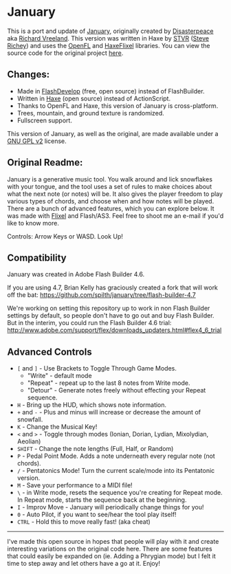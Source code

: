 # January

This is a port and update of [January](http://january.cc/), originally created by [Disasterpeace](http://disasterpeace.com/) aka [Richard Vreeland](http://www.richvreeland.com/). This version was written in Haxe by [STVR](https://twitter.com/stvr_tweets) ([Steve Richey](http://www.steverichey.com/)) and uses the [OpenFL](http://www.openfl.org/) and [HaxeFlixel](http://haxeflixel.com/) libraries. You can view the source code for the original project [here](https://github.com/richvreeland/january).

## Changes:

* Made in [FlashDevelop](http://www.flashdevelop.org/) (free, open source) instead of FlashBuilder.
* Written in [Haxe](http://haxe.org/) (open source) instead of ActionScript.
* Thanks to OpenFL and Haxe, this version of January is cross-platform.
* Trees, mountain, and ground texture is randomized.
* Fullscreen support.

This version of January, as well as the original, are made available under a [GNU GPL v2](http://www.gnu.org/licenses/gpl-2.0.html) license.

## Original Readme:

January is a generative music tool. You walk around and lick snowflakes with your tongue, and the tool uses a set of rules to make choices about what the next note (or notes) will be. It also gives the player freedom to play various types of chords, and choose when and how notes will be played. There are a bunch of advanced features, which you can explore below. It was made with [Flixel](http://www.flixel.org) and Flash/AS3. Feel free to shoot me an e-mail if you'd like to know more.

Controls: Arrow Keys or WASD. Look Up!

## Compatibility

January was created in Adobe Flash Builder 4.6.

If you are using 4.7, Brian Kelly has graciously created a fork that will work off the bat: https://github.com/spilth/january/tree/flash-builder-4.7

We're working on setting this repository up to work in non Flash Builder settings by default, so people don't have to go out and buy Flash Builder. But in the interim, you could run the Flash Builder 4.6 trial: http://www.adobe.com/support/flex/downloads_updaters.html#flex4_6_trial

## Advanced Controls

* `[` and `]` - Use Brackets to Toggle Through Game Modes.
  - "Write" - default mode
  - "Repeat" - repeat up to the last 8 notes from Write mode.
  - "Detour" - Generate notes freely without effecting your Repeat sequence.
* `H` - Bring up the HUD, which shows note information.
* `+` and `-` - Plus and minus will increase or decrease the amount of snowfall.
* `K` - Change the Musical Key!
* `<` and `>` - Toggle through modes (Ionian, Dorian, Lydian, Mixolydian, Aeolian)
* `SHIFT` - Change the note lengths (Full, Half, or Random)
* `P` - Pedal Point Mode. Adds a note underneath every regular note (not chords).
* `/` - Pentatonics Mode! Turn the current scale/mode into its Pentatonic version.
* `M` - Save your performance to a MIDI file!
* `\` - in Write mode, resets the sequence you're creating for Repeat mode. In Repeat mode, starts the sequence back at the beginning.
* `I` - Improv Move - January will periodically change things for you!
* `0` - Auto Pilot, if you want to see/hear the tool play itself!
* `CTRL` - Hold this to move really fast! (aka cheat)

---

I've made this open source in hopes that people will play with it and create interesting variations on the original code here. There are some features that could easily be expanded on (ie. Adding a Phrygian mode) but I felt it time to step away and let others have a go at it. Enjoy!
